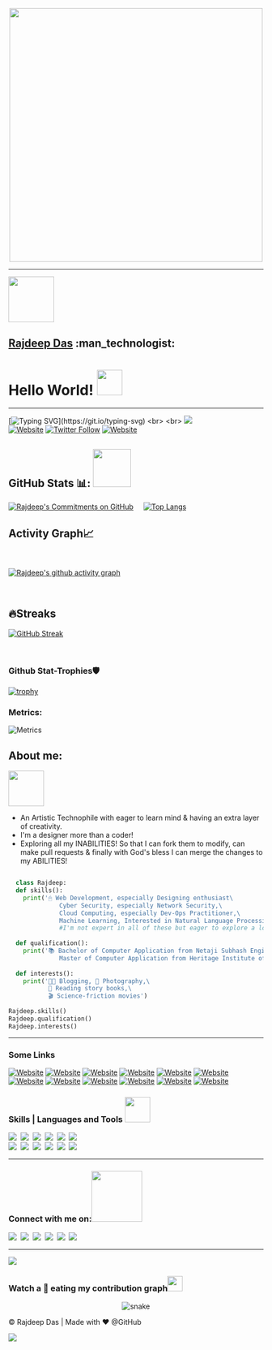 <p align="center">
<img src="https://github.com/Rajspeaks/Rajspeaks/blob/main/Git%20Rajdeep.gif" width="500px">
</p>

---------------------------------------------------------------------------------------------------
<img src="https://github.com/Rajspeaks/Rajspeaks/blob/main/Animated/5.jpeg" height=90 width=90>
<h2> <a href="https://rajspeaks.github.io" target="_blank"> <b>Rajdeep Das</b></a> :man_technologist: </h2>


# Hello World! <img src = "https://raw.githubusercontent.com/MartinHeinz/MartinHeinz/master/wave.gif" width = 50px>

---------------------------------------------------------------------------------------------------------------------------------------------------------
[![Typing SVG](https://readme-typing-svg.herokuapp.com?font=Arial&color=16A980&size=33&lines=Technology+Enthusiast;Exploring+Code-Verse;Madly+no-mad+Geek;Confused+coder;Upgrading+myself;Support+me!;Encourage+me!;Bless+me!)](https://git.io/typing-svg)
<br>
<br>
![](https://komarev.com/ghpvc/?username=Rajspeaks&color=blue&label=COUNTING+PROFILE+VIEWS:+ )
<br>
[![Website](https://img.shields.io/website?label=Website&style=for-the-badge&url=https%3A%2F%2Fcodestackr.com)](https://rajspeaks.github.io)
[![Twitter Follow](https://img.shields.io/twitter/follow/itsrajdeepdas?color=1DA1F2&logo=twitter&style=for-the-badge)](https://twitter.com/intent/follow?original_referer=https%3A%2F%2Fgithub.com%2FcodeSTACKr&screen_name=itsrajdeepdas)
[![Website](https://img.shields.io/website?label=OctoProfile&style=for-the-badge&url=https%3A%2F%2Fcodestackr.com)](https://octoprofile.vercel.app/user?id=Rajspeaks)
<br>

## GitHub Stats 📊: <img src='https://media1.giphy.com/media/du3J3cXyzhj75IOgvA/giphy.gif?cid=ecf05e47x2g034i9pzwtzzsd3xgg2w9nr94t4tflbbgo3008&rid=giphy.gif' width='75px'> </h2>

[![Rajdeep's Commitments on GitHub ](https://github-readme-stats.vercel.app/api?username=Rajspeaks&show_icons=true&theme=vue-dark)](https://github.com/Rajspeaks/github-readme-stats)
&nbsp; &nbsp;
[![Top Langs](https://github-readme-stats.vercel.app/api/top-langs/?username=Rajspeaks&show_icons=true&theme=vue-dark)](https://github.com/Rajspeaks/github-readme-stats)
&nbsp; &nbsp;
<br>
<h2>Activity Graph📈</h2>
<br>

[![Rajdeep's github activity graph](https://activity-graph.herokuapp.com/graph?username=Rajspeaks&theme=react-dark)](https://github.com/Rajspeaks/github-readme-activity-graph)

<br>

## 🔥Streaks

[![GitHub Streak](http://github-readme-streak-stats.herokuapp.com?user=Rajspeaks&theme=highcontrast&hide_border=true&date_format=M%20j%5B%2C%20Y%5D)](https://git.io/streak-stats)

<br>

### Github Stat-Trophies🛡

[![trophy](https://github-profile-trophy.vercel.app/?username=Rajspeaks&theme=onedark)](https://github.com/Rajspeaks/github-profile-trophy)


### Metrics:

![Metrics](https://github.com/Rajspeaks/my-github-user/blob/main/github-metrics.svg)


## About me:

 <img src = "https://media1.giphy.com/media/JZ40cnfnN11KycrvMF/giphy.gif?cid=ecf05e47a0n3gi1bfqntqmob8g9aid1oyj2wr3ds3mg700bl&rid=giphy.gif" width = 70px>
 
 - An Artistic Technophile with eager to learn mind & having an extra layer of creativity.
 - I'm a designer more than a coder!
 - Exploring all my INABILITIES! So that I can fork them to modify, can make pull requests & finally with God's bless I can merge the changes to my ABILITIES!

 
```python

  class Rajdeep:
  def skills():
    print('🖱 Web Development, especially Designing enthusiast\
              Cyber Security, especially Network Security,\
              Cloud Computing, especially Dev-Ops Practitioner,\
              Machine Learning, Interested in Natural Language Processing') 
              #I'm not expert in all of these but eager to explore a lot
  
  def qualification():
    print('📚 Bachelor of Computer Application from Netaji Subhash Engineering College,\
              Master of Computer Application from Heritage Institute of Tcehnology')
  
  def interests():
    print('👨‍💻 Blogging, 📸 Photography,\
           📖 Reading story books,\
           🎬 Science-friction movies')
  
Rajdeep.skills()
Rajdeep.qualification()
Rajdeep.interests()

```

------------------------------------------------------------------------------------------------------------------------
### Some Links

[![Website](https://img.shields.io/website?label=Resume&style=for-the-badge&url=https%3A%2F%2Fcodestackr.com)](https://github.com/Rajspeaks/Rajspeaks/blob/main/Rajdeep%20Das-Curriculum%20Vitae.pdf)
[![Website](https://img.shields.io/website?label=Open-Source&style=for-the-badge&url=https%3A%2F%2Fcodestackr.com)](https://github.com/Rajspeaks/Open-Source-Contributions)
[![Website](https://img.shields.io/website?label=GCP-skills&style=for-the-badge&url=https%3A%2F%2Fcodestackr.com)](https://www.cloudskillsboost.google/public_profiles/54c0dd8b-b06d-4c21-8aaf-512d8e22704e)
[![Website](https://img.shields.io/website?label=Azure-skills&style=for-the-badge&url=https%3A%2F%2Fcodestackr.com)](https://docs.microsoft.com/en-in/users/rajdeepdas-8562/)
[![Website](https://img.shields.io/website?label=Credly-badges&style=for-the-badge&url=https%3A%2F%2Fcodestackr.com)](https://www.credly.com/users/rajdeepdas/badges)
[![Website](https://img.shields.io/website?label=ResearchGate&style=for-the-badge&url=https%3A%2F%2Fcodestackr.com)](https://www.researchgate.net/profile/Rajdeep-Das-12)
[![Website](https://img.shields.io/website?label=Recommendation-Letters&style=for-the-badge&url=https%3A%2F%2Fcodestackr.com)](https://github.com/Rajspeaks/Recommendation-Letters)
[![Website](https://img.shields.io/website?label=Certs/achieves&style=for-the-badge&url=https%3A%2F%2Fcodestackr.com)](https://github.com/Rajspeaks/Rajdeep_Das_Certifications_Achievements)
[![Website](https://img.shields.io/website?label=Web-resume&style=for-the-badge&url=https%3A%2F%2Fcodestackr.com)](https://rajdeepdascv.netlify.app/)
[![Website](https://img.shields.io/website?label=Personal-blog&style=for-the-badge&url=https%3A%2F%2Fcodestackr.com)](https://iamrajdeep.wordpress.com)
[![Website](https://img.shields.io/website?label=Tech-blog&style=for-the-badge&url=https%3A%2F%2Fcodestackr.com)](https://thetechlearner.wordpress.com)
[![Website](https://img.shields.io/website?label=Infosec-blog&style=for-the-badge&url=https%3A%2F%2Fcodestackr.com)](https://hackitalki.home.blog)


 
 ### Skills | Languages and Tools <img src = "https://media2.giphy.com/media/QssGEmpkyEOhBCb7e1/giphy.gif?cid=ecf05e47a0n3gi1bfqntqmob8g9aid1oyj2wr3ds3mg700bl&rid=giphy.gif" width = 50px> 

<code><img src="https://img.shields.io/badge/Java-ED8B00?style=for-the-badge&logo=java&logoColor=white"></code>&nbsp;
<code><img src="https://img.shields.io/badge/C%2B%2B-00599C?style=for-the-badge&logo=c%2B%2B&logoColor=white"></code>&nbsp;
<code><img src="https://img.shields.io/badge/Python-14354C?style=for-the-badge&logo=python&logoColor=white"></code>&nbsp;
<code><img src="https://img.shields.io/badge/PHP-777BB4?style=for-the-badge&logo=php&logoColor=white"></code>&nbsp;
<code><img src="https://img.shields.io/badge/MySQL-00000F?style=for-the-badge&logo=mysql&logoColor=white"></code>&nbsp;
<code><img src="https://img.shields.io/badge/C-00599C?style=for-the-badge&logo=c&logoColor=white"></code>&nbsp;
  <br>
<code><img src="https://img.shields.io/badge/HTML-239120?style=for-the-badge&logo=html5&logoColor=white"></code>&nbsp;
<code><img src="https://img.shields.io/badge/CSS-239120?&style=for-the-badge&logo=css3&logoColor=white"></code>&nbsp;
<code><img src="https://img.shields.io/badge/JavaScript-F7DF1E?style=for-the-badge&logo=javascript&logoColor=black"></code>&nbsp;
<code><img src="https://img.shields.io/badge/Wordpress-21759B?style=for-the-badge&logo=wordpress&logoColor=white"></code>&nbsp;
<code><img src="https://img.shields.io/badge/Google_Cloud-4285F4?style=for-the-badge&logo=google-cloud&logoColor=white"></code>&nbsp;
<code><img src="https://img.shields.io/badge/Git-F05032?style=for-the-badge&logo=git&logoColor=white"></code>&nbsp;


-----------------------------------------------------------------------------------------------------------------------------------------------------------------

### Connect with me on:<img src='https://raw.githubusercontent.com/ShahriarShafin/ShahriarShafin/main/Assets/handshake.gif' width="100px"> 

<code><a href="https://twitter.com/itsrajdeepdas"><img src="https://img.shields.io/badge/Twitter-1DA1F2?style=for-the-badge&logo=twitter&logoColor=white"></a></code>&nbsp;
<code><a href="https://linkedin.com/in/itsrajdeepdas"><img src="https://img.shields.io/badge/LinkedIn-0077B5?style=for-the-badge&logo=linkedin&logoColor=white"></a></code>&nbsp;
<code><a href="https://gitlab.com/Rajspeaks"><img src="https://img.shields.io/badge/GitLab-330F63?style=for-the-badge&logo=gitlab&logoColor=white"></a></code>&nbsp;
<code><a href="https://www.youtube.com/channel/UCSYftgkB9hzEW4haNCCs0jw"><img src="https://img.shields.io/badge/YouTube-FF0000?style=for-the-badge&logo=youtube&logoColor=white"></a></code>&nbsp;
<code><a href="https://medium.com/@iamrajdeep"><img src="https://img.shields.io/badge/Medium-12100E?style=for-the-badge&logo=medium&logoColor=white"></a></code>&nbsp;
<code><a href="https://iamrajdeep.wordpress.com"><img src="https://img.shields.io/badge/Wordpress-21759B?style=for-the-badge&logo=wordpress&logoColor=white"></a></code>&nbsp;

--------------------------------------------------------------------------------------------------------------------------------------------------------------
<a href="https://github.com/Akshita_archer/github-readme-twitter">
<img src="https://github-readme-twitter.gazf.vercel.app/api?id=itsrajdeepdas&layout=wide&show_reply=off&show_retweet=off" />
</a>

### Watch a 🐍 eating my contribution graph<img src='https://media2.giphy.com/media/UQDSBzfyiBKvgFcSTw/giphy.gif?cid=ecf05e47p3cd513axbek3f56ti3jzizq8hincw20jauyyfyw&rid=giphy.gif' width = '30px'>
  
<p align="center">
  <img src="https://github.com/Rajspeaks/Rajspeaks/blob/main/Images/github-user-contribution.svg" alt="snake"></center>
</p>

&copy; Rajdeep Das | Made with ❤ @GitHub
  
<img src="https://github.com/Rajspeaks/Rajspeaks/blob/main/Images/footer.png">
